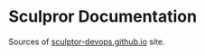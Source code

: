 # Sculpror Documentation
Sources of [sculptor-devops.github.io](https://github.com/sculptor-devops/sculptor-devops.github.io) site.

